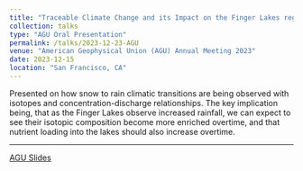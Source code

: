 ```yaml
---
title: "Traceable Climate Change and its Impact on the Finger Lakes region of New York: Early Interpretations and Potential Consequences on Long- Term Biogeochemical Cycles"
collection: talks
type: "AGU Oral Presentation"
permalink: /talks/2023-12-23-AGU
venue: "American Geophysical Union (AGU) Annual Meeting 2023"
date: 2023-12-15
location: "San Francisco, CA"
---
```


Presented on how snow to rain climatic transitions are being observed with isotopes and concentration-discharge relationships. The key implication being, that as the Finger Lakes observe increased rainfall, we can expect to see their isotopic composition become more enriched overtime, and that nutrient loading into the lakes should also increase overtime.

---
[AGU Slides](/files/AGU_HJ_vFinal.pdf)